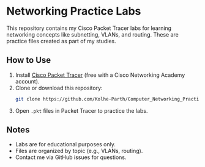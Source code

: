 # Networking Practice Labs

This repository contains my Cisco Packet Tracer labs for learning networking concepts like subnetting, VLANs, and routing. These are practice files created as part of my studies.

## How to Use
1. Install [Cisco Packet Tracer](https://www.netacad.com/courses/packet-tracer) (free with a Cisco Networking Academy account).
2. Clone or download this repository:
   ```bash
   git clone https://github.com/Kolhe-Parth/Computer_Networking_Practicals.git
   ```
3. Open `.pkt` files in Packet Tracer to practice the labs.

## Notes
- Labs are for educational purposes only.
- Files are organized by topic (e.g., VLANs, routing).
- Contact me via GitHub issues for questions.